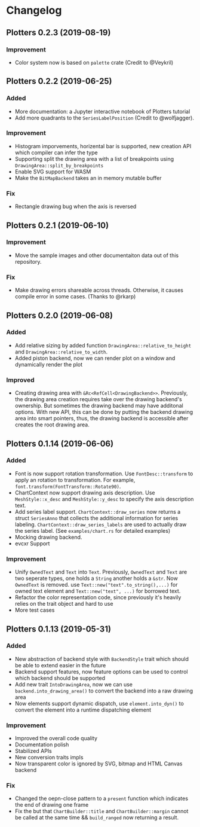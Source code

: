 # Changelog

## Plotters 0.2.3 (2019-08-19)

### Improvement

- Color system now is based on `palette` crate (Credit to @Veykril)

## Plotters 0.2.2 (2019-06-25)

### Added

- More documentation: a Jupyter interactive notebook of Plotters tutorial 
- Add more quadrants to the `SeriesLabelPosition` (Credit to @wolfjagger).

### Improvement

- Histogram imporvements, horizental bar is supported, new creation API which compiler can infer the type
- Supporting split the drawing area with a list of breakpoints using `DrawingArea::split_by_breakpoints`
- Enable SVG support for WASM
- Make the `BitMapBackend` takes an in memory mutable buffer

### Fix

- Rectangle drawing bug when the axis is reversed

## Plotters 0.2.1 (2019-06-10)

### Improvement

- Move the sample images and other documentaiton data out of this repository.

### Fix
- Make drawing errors shareable across threads. Otherwise, it causes compile error in some cases. (Thanks to @rkarp)

## Plotters 0.2.0 (2019-06-08)

### Added
- Add relative sizing by added function `DrawingArea::relative_to_height` and `DrawingArea::relative_to_width`.
- Added piston backend, now we can render plot on a window and dynamically render the plot

### Improved
- Creating drawing area with `&Rc<RefCell<DrawingBackend>>`. Previously, the drawing area creation requires take over the drawing backend's ownership. But sometimes the drawing backend may have additonal options. With new API, this can be done by putting the backend drawing area into smart pointers, thus, the drawing backend is accessible after creates the root drawing area.

## Plotters 0.1.14 (2019-06-06)

### Added
- Font is now support rotation transformation. Use `FontDesc::transform` to apply an rotation to transformation. For example, `font.transform(FontTransform::Rotate90)`.
- ChartContext now support drawing axis description. Use `MeshStyle::x_desc` and `MeshStyle::y_desc` to specify the axis description text.
- Add series label support. `ChartContext::draw_series` now returns a struct `SeriesAnno` that collects the additional information for series labeling. `ChartContext::draw_series_labels` are used to actually draw the series label. (See `examples/chart.rs` for detailed examples)
- Mocking drawing backend.
- evcxr Support

### Improvement
- Unify `OwnedText` and `Text` into `Text`. Previously, `OwnedText` and `Text` are two seperate types, one holds a `String` another holds a `&str`. Now `OwnedText` is removed.
use `Text::new("text".to_string(),...)` for owned text element and `Text::new("text", ...)` for borrowed text.
- Refactor the color representation code, since previously it's heavily relies on the trait object and hard to use
- More test cases

## Plotters 0.1.13 (2019-05-31)

### Added
- New abstraction of backend style with `BackendStyle` trait which should be able to extend easier in the future
- Backend support features, now feature options can be used to control which backend should be supported
- Add new trait `IntoDrawingArea`, now we can use `backend.into_drawing_area()` to convert the backend into a raw drawing area
- Now elements support dynamic dispatch, use `element.into_dyn()` to convert the element into a runtime dispatching element

### Improvement
- Improved the overall code quality
- Documentation polish
- Stabilized APIs
- New conversion traits impls
- Now transparent color is ignored by SVG, bitmap and HTML Canvas backend

### Fix
- Changed the oepn-close pattern to a `present` function which indicates the end of drawing one frame
- Fix the but that `ChartBuilder::title` and `ChartBuilder::margin` cannot be called at the same time && `build_ranged` now returning a result.
